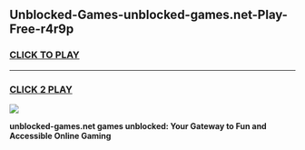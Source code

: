 
## Unblocked-Games-unblocked-games.net-Play-Free-r4r9p
<h3>
<a href="https://premium76.site?title=unblocked-games.net&ref=23A">CLICK TO PLAY</a></h3>
<hr>

<h3>
<a href="https://premium76.site?title=unblocked-games.net&ref=23A">CLICK 2 PLAY</a>
  
</h3>

<a href="https://premium76.site?title=unblocked-games.net&ref=23A"><img src="https://clearcache.store/games.png"></a>


**unblocked-games.net games unblocked: Your Gateway to Fun and Accessible Online Gaming**
